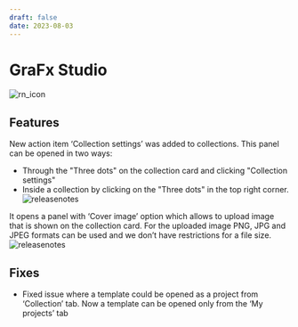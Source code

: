 ```yaml
---
draft: false
date: 2023-08-03
---
```


# GraFx Studio

![rn_icon](https://chilipublishdocs.imgix.net/logos/CHILI_LOGOS_OK-09.svg)

## Features

New action item ‘Collection settings’ was added to collections. This panel can be opened in two ways:
- Through the "Three dots" on the collection card and clicking "Collection settings"
- Inside a collection by clicking on the "Three dots" in the top right corner.
![releasenotes](https://github.com/chili-publish/grafx-documentation/assets/122599725/377e0601-109c-4587-a92f-184ddb2aa803)

It opens a panel with ‘Cover image’ option which allows to upload image that is shown on the collection card. For the uploaded image PNG, JPG and JPEG formats can be used and we don’t have restrictions for a file size.
![releasenotes](https://github.com/chili-publish/grafx-documentation/assets/122599725/f013110d-140e-42c8-8bb1-f5f377c70fbb)

## Fixes
- Fixed issue where a template could be opened as a project from ‘Collection’ tab. Now a template can be opened only from the ‘My projects’ tab
